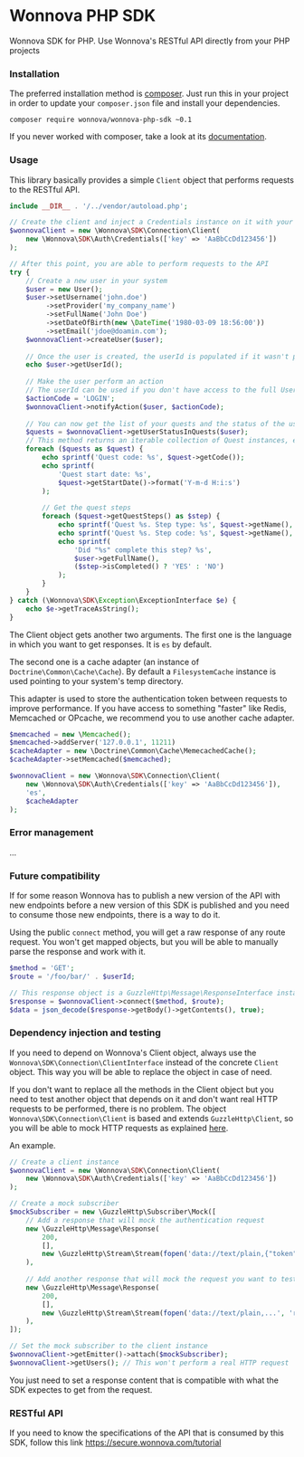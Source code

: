 # Wonnova PHP SDK

Wonnova SDK for PHP. Use Wonnova's RESTful API directly from your PHP projects

### Installation

The preferred installation method is [composer](https://getcomposer.com). Just run this in your project in order to update your `composer.json` file and install your dependencies.

    composer require wonnova/wonnova-php-sdk ~0.1
    
If you never worked with composer, take a look at its [documentation](https://getcomposer.org/doc/).

### Usage

This library basically provides a simple `Client` object that performs requests to the RESTful API.

```php
include __DIR__ . '/../vendor/autoload.php';

// Create the client and inject a Credentials instance on it with your private key
$wonnovaClient = new \Wonnova\SDK\Connection\Client(
    new \Wonnova\SDK\Auth\Credentials(['key' => 'AaBbCcDd123456'])
);

// After this point, you are able to perform requests to the API
try {
    // Create a new user in your system
    $user = new User();
    $user->setUsername('john.doe')
         ->setProvider('my_company_name')
         ->setFullName('John Doe')
         ->setDateOfBirth(new \DateTime('1980-03-09 18:56:00'))
         ->setEmail('jdoe@doamin.com');
    $wonnovaClient->createUser($user);
    
    // Once the user is created, the userId is populated if it wasn't previously set.
    echo $user->getUserId();
    
    // Make the user perform an action
    // The userId can be used if you don't have access to the full User object
    $actionCode = 'LOGIN';
    $wonnovaClient->notifyAction($user, $actionCode);
    
    // You can now get the list of your quests and the status of the user in each one of them
    $quests = $wonnovaClient->getUserStatusInQuests($user);
    // This method returns an iterable collection of Quest instances, each one of them with the list of QuestSteps
    foreach ($quests as $quest) {
        echo sprintf('Quest code: %s', $quest->getCode());
        echo sprintf(
            'Quest start date: %s',
            $quest->getStartDate()->format('Y-m-d H:i:s')
        );
        
        // Get the quest steps
        foreach ($quest->getQuestSteps() as $step) {
            echo sprintf('Quest %s. Step type: %s', $quest->getName(), $step->getType());
            echo sprintf('Quest %s. Step code: %s', $quest->getName(), $step->getCode());
            echo sprintf(
                'Did "%s" complete this step? %s',
                $user->getFullName(),
                ($step->isCompleted() ? 'YES' : 'NO')
            );
        }
    }
} catch (\Wonnova\SDK\Exception\ExceptionInterface $e) {
    echo $e->getTraceAsString();
}
```

The Client object gets another two arguments. The first one is the language in which you want to get responses. It is `es` by default.

The second one is a cache adapter (an instance of `Doctrine\Common\Cache\Cache`). By default a `FilesystemCache` instance is used pointing to your system's temp directory.

This adapter is used to store the authentication token between requests to improve performance. If you have access to something "faster" like Redis, Memcached or OPcache, we recommend you to use another cache adapter.

```php
$memcached = new \Memcached();
$memcached->addServer('127.0.0.1', 11211)
$cacheAdapter = new \Doctrine\Common\Cache\MemecachedCache();
$cacheAdapter->setMemcached($memcached);

$wonnovaClient = new \Wonnova\SDK\Connection\Client(
    new \Wonnova\SDK\Auth\Credentials(['key' => 'AaBbCcDd123456']),
    'es',
    $cacheAdapter
);
```

### Error management

...

### Future compatibility

If for some reason Wonnova has to publish a new version of the API with new endpoints before a new version of this SDK is published and you need to consume those new endpoints, there is a way to do it.

Using the public `connect` method, you will get a raw response of any route request. You won't get mapped objects, but you will be able to manually parse the response and work with it.

```php
$method = 'GET';
$route = '/foo/bar/' . $userId;

// This response object is a GuzzleHttp\Message\ResponseInterface instance
$response = $wonnovaClient->connect($method, $route);
$data = json_decode($response->getBody()->getContents(), true);
```

### Dependency injection and testing

If you need to depend on Wonnova's Client object, always use the `Wonnova\SDK\Connection\ClientInterface` instead of the concrete `Client` object. This way you will be able to replace the object in case of need.

If you don't want to replace all the methods in the Client object but you need to test another object that depends on it and don't want real HTTP requests to be performed, there is no problem. The object `Wonnova\SDK\Connection\Client` is based and extends `GuzzleHttp\Client`, so you will be able to mock HTTP requests as explained [here](http://guzzle.readthedocs.org/en/latest/testing.html).

An example.

```php
// Create a client instance
$wonnovaClient = new \Wonnova\SDK\Connection\Client(
    new \Wonnova\SDK\Auth\Credentials(['key' => 'AaBbCcDd123456'])
);

// Create a mock subscriber
$mockSubscriber = new \GuzzleHttp\Subscriber\Mock([
    // Add a response that will mock the authentication request
    new \GuzzleHttp\Message\Response(
        200,
        [],
        new \GuzzleHttp\Stream\Stream(fopen('data://text/plain,{"token": "foobar"}', 'r'))
    ),
    
    // Add another response that will mock the request you want to test
    new \GuzzleHttp\Message\Response(
        200,
        [],
        new \GuzzleHttp\Stream\Stream(fopen('data://text/plain,...', 'r'))
    ),
]);

// Set the mock subscriber to the client instance
$wonnovaClient->getEmitter()->attach($mockSubscriber);
$wonnovaClient->getUsers(); // This won't perform a real HTTP request
```

You just need to set a response content that is compatible with what the SDK expectes to get from the request.

### RESTful API

If you need to know the specifications of the API that is consumed by this SDK, follow this link https://secure.wonnova.com/tutorial
